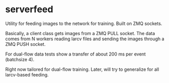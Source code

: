 # serverfeed

Utility for feeding images to the network for training. Built on ZMQ sockets.

Basically, a client class gets images from a ZMQ PULL socket.
The data comes from N workers reading larcv files and sending the images through a ZMQ PUSH socket.

For dual-flow data tests show a transfer of about 200 ms per event (batchsize 4).

Right now tailored for dual-flow training. Later, will try to generalize for all larcv-based feeding.


